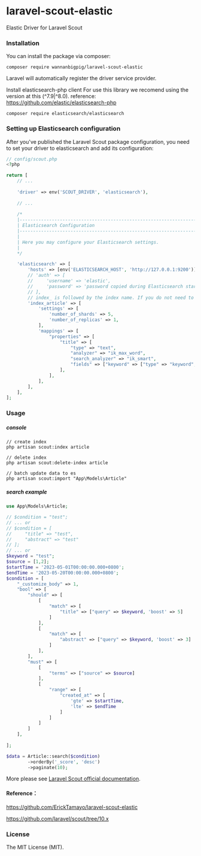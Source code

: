 # laravel-scout-elastic
Elastic Driver for Laravel Scout

### Installation
You can install the package via composer:

`composer require wannanbigpig/laravel-scout-elastic`

Laravel will automatically register the driver service provider.

Install elasticsearch-php client
For use this library we recomend using the version at this (^7.9|^8.0). reference: https://github.com/elastic/elasticsearch-php

`composer require elasticsearch/elasticsearch`

### Setting up Elasticsearch configuration
After you've published the Laravel Scout package configuration, you need to set your driver to elasticsearch and add its configuration:
```php
// config/scout.php
<?php

return [
    // ...
    
    'driver' => env('SCOUT_DRIVER', 'elasticsearch'),
    
    // ...
    
    /*
    |--------------------------------------------------------------------------
    | Elasticsearch Configuration
    |--------------------------------------------------------------------------
    |
    | Here you may configure your Elasticsearch settings.
    |
    */

    'elasticsearch' => [
        'hosts' => [env('ELASTICSEARCH_HOST', 'http://127.0.0.1:9200')],
        // 'auth' => [
        //     'username' => 'elastic',
        //     'password' => 'password copied during Elasticsearch start',
        // ],
        // index_ is followed by the index name. If you do not need to customize the index analyzer, skip the following Settings
        'index_article' => [
            'settings' => [
                'number_of_shards' => 5,
                'number_of_replicas' => 1,
            ],
            'mappings' => [
                "properties" => [
                    "title" => [
                        "type" => "text",
                        "analyzer" => "ik_max_word",
                        "search_analyzer" => "ik_smart",
                        "fields" => ["keyword" => ["type" => "keyword", "ignore_above" => 256]],
                    ],
                ],
            ],
        ],
    ],
];
```
### Usage
##### console
```shell
// create index
php artisan scout:index article

// delete index
php artisan scout:delete-index article

// batch update data to es
php artisan scout:import "App\Models\Article"

```
##### search example
```php
use App\Models\Article;

// $condition = "test";
// ... or
// $condition = [
//     "title" => "test",
//     "abstract" => "test"
// ];
// ... or
$keyword = "test";
$source = [1,2];
$startTime = '2023-05-01T00:00:00.000+0800';
$endTime = '2023-05-20T00:00:00.000+0800';
$condition = [
    "_customize_body" => 1,
    "bool" => [
        "should" => [
            [
                "match" => [
                    "title" => ["query" => $keyword, 'boost' => 5]
                ]
            ],
            [
                "match" => [
                    "abstract" => ["query" => $keyword, 'boost' => 3]
                ]
            ],
        ],
        "must" => [
            [
                "terms" => ["source" => $source]
            ],
            [
                "range" => [
                    "created_at" => [
                        'gte' => $startTime,
                        'lte' => $endTime
                    ]
                ]
            ]
        ]
    ],
     
];

$data = Article::search($condition)
        ->orderBy('_score', 'desc')
        ->paginate(10);
```
More please see [Laravel Scout official documentation](https://laravel.com/docs/10.x/scout).

#### Reference：
https://github.com/ErickTamayo/laravel-scout-elastic

https://github.com/laravel/scout/tree/10.x

### License
The MIT License (MIT).